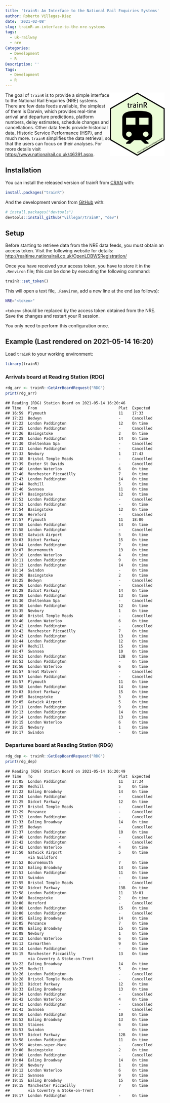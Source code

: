 ```yaml
---
title: 'trainR: An Interface to the National Rail Enquiries Systems'
author: Roberto Villegas-Diaz
date: '2021-02-08'
slug: trainR-an-interface-to-the-nre-systems
tags:
  - uk-railway
  - nre
Categories:
  - Development
  - R
Description: ''
Tags:
  - Development
  - R
---
```


<img src="https://raw.githubusercontent.com/villegar/trainR/main/inst/images/logo.png" alt="logo" align="right" height=200px/>

The goal of `trainR` is to provide a simple interface to the 
National Rail Enquiries (NRE) systems. There are few data feeds 
available, the simplest of them is Darwin, which provides real-time 
arrival and departure predictions, platform numbers, delay estimates, 
schedule changes and cancellations. Other data feeds provide historical 
data, Historic Service Performance (HSP), and much more. `trainR` 
simplifies the data retrieval, so that the users can focus on their 
analyses. For more details visit 
https://www.nationalrail.co.uk/46391.aspx.

## Installation

You can install the released version of trainR from [CRAN](https://CRAN.R-project.org) with:

``` r
install.packages("trainR")
```

And the development version from [GitHub](https://github.com/) with:

``` r
# install.packages("devtools")
devtools::install_github("villegar/trainR", "dev")
```

## Setup
Before starting to retrieve data from the NRE data feeds, you must obtain an access token. 
Visit the following website for details: http://realtime.nationalrail.co.uk/OpenLDBWSRegistration/

Once you have received your access token, you have to store it in the `.Renviron` file; this can be 
done by executing the following command:


```r
trainR::set_token()
```

This will open a text file, `.Renviron`, add a new line at the end (as follows):

```bash
NRE="<token>"
```

`<token>` should be replaced by the access token obtained from the NRE. Save the changes and restart 
your R session.

You only need to perform this configuration once.

## Example (Last rendered on 2021-05-14 16:20)

Load `trainR` to your working environment:

```r
library(trainR)
```

### Arrivals board at Reading Station (RDG)


```r
rdg_arr <- trainR::GetArrBoardRequest("RDG")
print(rdg_arr)
```

```
## Reading (RDG) Station Board on 2021-05-14 16:20:46
## Time   From                                    Plat  Expected
## 16:59  Plymouth                                11    17:33
## 17:22  Bedwyn                                  -     Cancelled
## 17:22  London Paddington                       12    On time
## 17:25  London Paddington                       -     Cancelled
## 17:26  Basingstoke                             2     On time
## 17:28  London Paddington                       14    On time
## 17:30  Cheltenham Spa                          -     Cancelled
## 17:33  London Paddington                       -     Cancelled
## 17:33  Newbury                                 1     17:43
## 17:38  Bristol Temple Meads                    -     Cancelled
## 17:39  Exeter St Davids                        -     Cancelled
## 17:40  London Waterloo                         6     On time
## 17:40  Manchester Piccadilly                   7     On time
## 17:43  London Paddington                       14    On time
## 17:44  Redhill                                 5     On time
## 17:46  Swansea                                 11    On time
## 17:47  Basingstoke                             12    On time
## 17:53  London Paddington                       -     Cancelled
## 17:53  London Paddington                       -     On time
## 17:54  Basingstoke                             12    On time
## 17:56  Hereford                                -     Cancelled
## 17:57  Plymouth                                11    18:00
## 17:58  London Paddington                       14    On time
## 17:58  London Paddington                       -     Cancelled
## 18:02  Gatwick Airport                         5     On time
## 18:03  Didcot Parkway                          15    On time
## 18:04  London Paddington                       7     On time
## 18:07  Bournemouth                             13    On time
## 18:10  London Waterloo                         4     On time
## 18:11  London Paddington                       9     On time
## 18:13  London Paddington                       14    On time
## 18:14  Swindon                                 -     On time
## 18:20  Basingstoke                             2     On time
## 18:25  Bedwyn                                  -     Cancelled
## 18:26  London Paddington                       -     Cancelled
## 18:28  Didcot Parkway                          14    On time
## 18:28  London Paddington                       13    On time
## 18:30  Cheltenham Spa                          -     Cancelled
## 18:30  London Paddington                       12    On time
## 18:35  Newbury                                 1     On time
## 18:40  Bristol Temple Meads                    -     Cancelled
## 18:40  London Waterloo                         6     On time
## 18:42  London Paddington                       -     Cancelled
## 18:42  Manchester Piccadilly                   7     On time
## 18:43  London Paddington                       13    On time
## 18:44  London Paddington                       12    On time
## 18:47  Redhill                                 15    On time
## 18:47  Swansea                                 10    On time
## 18:53  London Paddington                       12B   On time
## 18:53  London Paddington                       -     On time
## 18:56  London Waterloo                         6     On time
## 18:57  Great Malvern                           -     Cancelled
## 18:57  London Paddington                       -     Cancelled
## 18:57  Plymouth                                11    On time
## 18:58  London Paddington                       14    On time
## 19:03  Didcot Parkway                          15    On time
## 19:05  Basingstoke                             3     On time
## 19:05  Gatwick Airport                         5     On time
## 19:11  London Paddington                       9     On time
## 19:13  London Paddington                       14    On time
## 19:14  London Paddington                       13    On time
## 19:15  London Waterloo                         6     On time
## 19:15  Newbury                                 1     On time
## 19:17  Swindon                                 -     On time
```

### Departures board at Reading Station (RDG)


```r
rdg_dep <- trainR::GetDepBoardRequest("RDG")
print(rdg_dep)
```

```
## Reading (RDG) Station Board on 2021-05-14 16:20:49
## Time   To                                      Plat  Expected
## 17:05  London Paddington                       11    17:34
## 17:20  Redhill                                 5     On time
## 17:22  Ealing Broadway                         14    On time
## 17:24  London Paddington                       -     Cancelled
## 17:25  Didcot Parkway                          12    On time
## 17:27  Bristol Temple Meads                    -     Cancelled
## 17:29  Penzance                                -     Cancelled
## 17:32  London Paddington                       -     Cancelled
## 17:33  Ealing Broadway                         14    On time
## 17:35  Bedwyn                                  -     Cancelled
## 17:37  London Paddington                       10    On time
## 17:40  London Paddington                       -     Cancelled
## 17:42  London Paddington                       -     Cancelled
## 17:42  London Waterloo                         4     On time
## 17:50  Gatwick Airport                         5     On time
##        via Guildford                           
## 17:52  Bournemouth                             7     On time
## 17:52  Ealing Broadway                         14    On time
## 17:53  London Paddington                       11    On time
## 17:53  Swindon                                 -     On time
## 17:55  Bristol Temple Meads                    -     Cancelled
## 17:58  Didcot Parkway                          13B   On time
## 17:58  London Paddington                       11    18:01
## 18:00  Basingstoke                             2     On time
## 18:00  Hereford                                -     Cancelled
## 18:00  London Paddington                       15    On time
## 18:00  London Paddington                       -     Cancelled
## 18:05  Ealing Broadway                         14    On time
## 18:05  Penzance                                7     On time
## 18:08  Ealing Broadway                         15    On time
## 18:08  Newbury                                 1     On time
## 18:12  London Waterloo                         6     On time
## 18:13  Carmarthen                              9     On time
## 18:14  London Paddington                       -     On time
## 18:15  Manchester Piccadilly                   13    On time
##        via Coventry & Stoke-on-Trent           
## 18:22  Ealing Broadway                         14    On time
## 18:25  Redhill                                 5     On time
## 18:26  London Paddington                       -     Cancelled
## 18:28  Bristol Temple Meads                    -     Cancelled
## 18:32  Didcot Parkway                          12    On time
## 18:33  Ealing Broadway                         13    On time
## 18:34  London Paddington                       -     Cancelled
## 18:42  London Waterloo                         4     On time
## 18:43  London Paddington                       -     Cancelled
## 18:43  Swansea                                 -     Cancelled
## 18:50  London Paddington                       10    On time
## 18:52  Ealing Broadway                         13    On time
## 18:52  Staines                                 6     On time
## 18:53  Swindon                                 -     On time
## 18:57  Didcot Parkway                          12B   On time
## 18:58  London Paddington                       11    On time
## 18:59  Weston-super-Mare                       -     Cancelled
## 19:00  Basingstoke                             2     On time
## 19:00  London Paddington                       -     Cancelled
## 19:04  Ealing Broadway                         14    On time
## 19:10  Newbury                                 1     On time
## 19:12  London Waterloo                         6     On time
## 19:13  Swansea                                 9     On time
## 19:15  Ealing Broadway                         15    On time
## 19:15  Manchester Piccadilly                   7     On time
##        via Coventry & Stoke-on-Trent           
## 19:17  London Paddington                       -     On time
```
